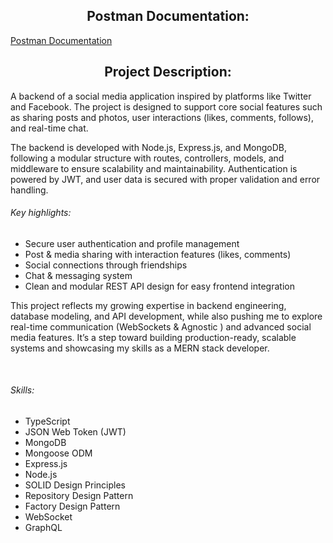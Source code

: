 <h2 align="center">Postman Documentation:</h2>
<a href="https://documenter.getpostman.com/view/40521482/2sB3Hkr1LC" target="_blank" textAlign="center">Postman Documentation</a>
<br>
<h2 align="center">Project Description:</h2>
<p> A backend of a social media application inspired by platforms like Twitter and Facebook. The project is designed to support core social features such as sharing posts and photos, user interactions (likes, comments, follows), and real-time chat.

The backend is developed with Node.js, Express.js, and MongoDB, following a modular structure with routes, controllers, models, and middleware to ensure scalability and maintainability. Authentication is powered by JWT, and user data is secured with proper validation and error handling.

<h6>Key highlights:</h6>
<ul>
<li>Secure user authentication and profile management</li>
<li>Post & media sharing with interaction features (likes, comments)</li>
<li>Social connections through friendships</li>
<li>Chat & messaging system</li>
<li>Clean and modular REST API design for easy frontend integration</li>
</ul>

This project reflects my growing expertise in backend engineering, database modeling, and API development, while also pushing me to explore real-time communication (WebSockets & Agnostic ) and advanced social media features. It’s a step toward building production-ready, scalable systems and showcasing my skills as a MERN stack developer.

<br>
<h6>Skills:</h6>
<ul>
<li>TypeScript</li>
<li>JSON Web Token (JWT)</li>
<li>MongoDB</li>
<li>Mongoose ODM</li>
<li>Express.js</li>
<li>Node.js</li>
<li>SOLID Design Principles</li>
<li>Repository Design Pattern</li>
<li>Factory Design Pattern</li>
<li>WebSocket</li>
<li>GraphQL</li>
</ul>